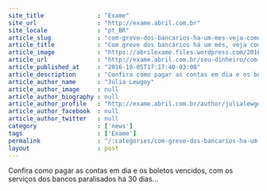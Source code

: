 ```yaml
---
site_title               : "Exame"
site_url                 : "http://exame.abril.com.br"
site_locale              : "pt_BR"
article_slug             : "com-greve-dos-bancarios-ha-um-mes-veja-como-pagar-as-contas"
article_title            : "Com greve dos bancários há um mês, veja como pagar as contas"
article_image            : "https://abrilexame.files.wordpress.com/2016/10/size_960_16_9_greve-banco1.jpg?quality=70&strip=all&w=960"
article_url              : "http://exame.abril.com.br/seu-dinheiro/com-greve-dos-bancos-veja-como-pagar-as-contas/"
article_published_at     : "2016-10-05T17:17:40-03:00"
article_description      : "Confira como pagar as contas em dia e os boletos vencidos, com os serviços dos bancos paralisados há 30 dias..."
article_author_name      : "Júlia Lewgoy"
article_author_image     : null
article_author_biography : null
article_author_profile   : "http://exame.abril.com.br/author/julialewgoymartini/"
article_author_facebook  : null
article_author_twitter   : null
category                 : ['news']
tags                     : ['Exame']
permalink                : "/:categories/com-greve-dos-bancarios-ha-um-mes-veja-como-pagar-as-contas/"
layout                   : post
---
```


Confira como pagar as contas em dia e os boletos vencidos, com os serviços dos bancos paralisados há 30 dias...
